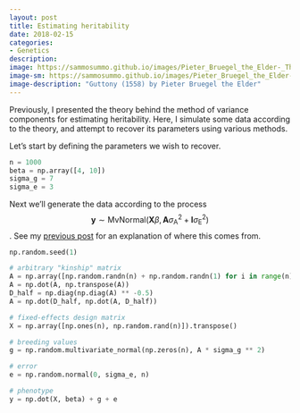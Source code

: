 ```yaml
---
layout: post
title: Estimating heritability
date: 2018-02-15
categories:
- Genetics
description:
image: https://sammosummo.github.io/images/Pieter_Bruegel_the_Elder-_The_Seven_Deadly_Sins_or_the_Seven_Vices_-_Gluttony.JPG
image-sm: https://sammosummo.github.io/images/Pieter_Bruegel_the_Elder-_The_Seven_Deadly_Sins_or_the_Seven_Vices_-_Gluttony_sm.JPG
image-description: "Guttony (1558) by Pieter Bruegel the Elder"
---
```


Previously, I presented the theory behind the method of variance components for estimating heritability. Here, I simulate some data according to the theory, and attempt to recover its parameters using various methods.
 
Let’s start by defining the parameters we wish to recover.

~~~ python
n = 1000
beta = np.array([4, 10])
sigma_g = 7
sigma_e = 3
~~~

Next we’ll generate the data according to the process $$\mathbf{y} \sim \mathrm{MvNormal}\left(\mathbf{X}\beta, \mathbf{A}\sigma^2_\mathrm{A} + \mathbf{I}\sigma^2_\mathrm{E}\right)$$. See my [previous post](https://sammosummo.github.io/2018/02/10/heritability/) for an explanation of where this comes from.

~~~python
np.random.seed(1)

# arbitrary "kinship" matrix
A = np.array([np.random.randn(n) + np.random.randn(1) for i in range(n)])
A = np.dot(A, np.transpose(A))
D_half = np.diag(np.diag(A) ** -0.5)
A = np.dot(D_half, np.dot(A, D_half))

# fixed-effects design matrix
X = np.array([np.ones(n), np.random.rand(n)]).transpose()

# breeding values
g = np.random.multivariate_normal(np.zeros(n), A * sigma_g ** 2)

# error
e = np.random.normal(0, sigma_e, n)

# phenotype
y = np.dot(X, beta) + g + e
~~~


